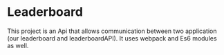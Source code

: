 # Leaderboard
This project is an Api that allows communication between two application (our leaderboard and leaderboardAPI). It uses webpack and Es6 modules as well.
